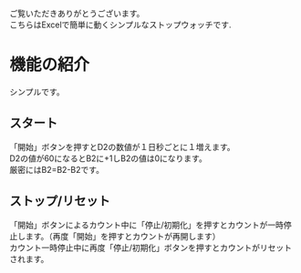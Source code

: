 ご覧いただきありがとうございます。<br>
こちらはExcelで簡単に動くシンプルなストップウォッチです.
# 機能の紹介
シンプルです。<br>

## スタート
「開始」ボタンを押すとD2の数値が１日秒ごとに１増えます。<br>
D2の値が60になるとB2に+1しB2の値は0になります。<br>
厳密にはB2=B2-B2です。<br>

## ストップ/リセット
「開始」ボタンによるカウント中に「停止/初期化」を押すとカウントが一時停止します。（再度「開始」を押すとカウントが再開します）<br>
カウント一時停止中に再度「停止/初期化」ボタンを押すとカウントがリセットされます。
